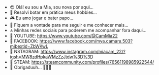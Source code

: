 - 😍 Olá! eu sou a Mia, sou nova por aqui...
- 🫡 Resolvi botar em prática meus hobbies...
- 🎮 Eu amo jogar e bater papo...
- 💞️ Fiquem a vontade para me seguir e me conhecer mais...
- 🔝 Minhas redes sociais para poderem me acompanhar fora daqui...
- 📍 YOUTUBE:  https://www.youtube.com/@CamMia22
- 📍 FACEBOOK: https://www.facebook.com/mya.camara.503?mibextid=ZbWKwL
- 📍 NSTAGRAM: https://www.instagram.com/miacam_22/?igsh=MW8zdHpkaWMzZzJtdw%3D%3D
- 📍 STEAM:    https://steamcommunity.com/profiles/76561198985922544/
- 💋 Obrigaduuh... 🫶🫶🫶
<!---
MiaCam22/MiaCam22 is a ✨ special ✨ repository because its `README.md` (this file) appears on your GitHub profile.
You can click the Preview link to take a look at your changes.
--->
